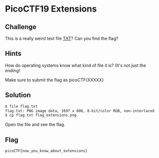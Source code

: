 # PicoCTF19 Extensions

## Challenge

This is a really weird text file [TXT](https://2019shell1.picoctf.com/static/45886ed4b6d5d1dc74c4944fcf4b4041/flag.txt)? Can you find the flag?


## Hints

How do operating systems know what kind of file it is? (It's not just the ending!

Make sure to submit the flag as picoCTF{XXXXX}

## Solution

```bash
$ file flag.txt
flag.txt: PNG image data, 1697 x 608, 8-bit/color RGB, non-interlaced
$ cp flag.txt flag_extensions.png
```

Open the file and see the flag.

## Flag

`picoCTF{now_you_know_about_extensions}`